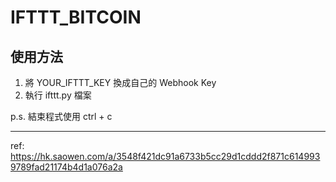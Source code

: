# IFTTT_BITCOIN
## 使用方法
1. 將 YOUR_IFTTT_KEY 換成自己的 Webhook Key
2. 執行 ifttt.py 檔案
 
 p.s. 結束程式使用 ctrl + c


***
ref: https://hk.saowen.com/a/3548f421dc91a6733b5cc29d1cddd2f871c6149939789fad21174b4d1a076a2a
